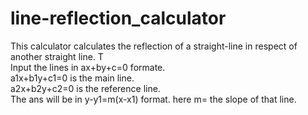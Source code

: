 # line-reflection_calculator
This calculator calculates the reflection of a straight-line in respect of another straight line.  T                                             
Input the lines in ax+by+c=0 formate.                                     
a1x+b1y+c1=0 is the main line.                                         
a2x+b2y+c2=0 is the reference line.                                    
The ans will be in y-y1=m(x-x1) format.
here m= the slope of that line.
